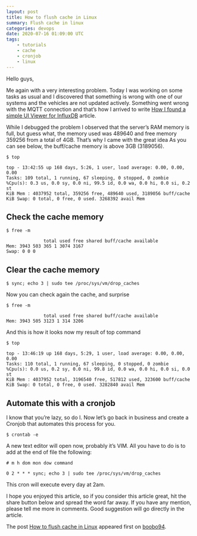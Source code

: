 ```yaml
---
layout: post
title: How to flush cache in Linux
summary: Flush cache in linux
categories: devops
date: 2020-07-16 01:09:00 UTC
tags: 
    - tutorials
    - cache
    - cronjob
    - linux
---
```


Hello guys,  
  
Me again with a very interesting problem. Today I was working on some tasks as usual and I discovered that something is wrong with one of our systems and the vehicles are not updated actively. Something went wrong with the MQTT connection and that’s how I arrived to write [How I found a simple UI Viewer for InfluxDB](https://boobo94.xyz/tips/ui-viewer-influxdb/(opens%20in%20a%20new%20tab)) article.

While I debugged the problem I observed that the server’s RAM memory is full, but guess what, the memory used was 489640 and free memory 359256 from a total of 4GB. That’s why I came with the great idea As you can see below, the buff/cache memory is above 3GB (3189056).

```
$ top

top - 13:42:55 up 168 days, 5:26, 1 user, load average: 0.00, 0.00, 0.00
Tasks: 109 total, 1 running, 67 sleeping, 0 stopped, 0 zombie
%Cpu(s): 0.3 us, 0.0 sy, 0.0 ni, 99.5 id, 0.0 wa, 0.0 hi, 0.0 si, 0.2 st
KiB Mem : 4037952 total, 359256 free, 489640 used, 3189056 buff/cache
KiB Swap: 0 total, 0 free, 0 used. 3268392 avail Mem 
```

## Check the cache memory

```
$ free -m

              total used free shared buff/cache available
Mem: 3943 503 365 1 3074 3167
Swap: 0 0 0
```

## Clear the cache memory

```
$ sync; echo 3 | sudo tee /proc/sys/vm/drop_caches
```

Now you can check again the cache, and surprise

```
$ free -m

              total used free shared buff/cache available
Mem: 3943 505 3123 1 314 3206
```

And this is how it looks now my result of top command

```
$ top

top - 13:46:19 up 168 days, 5:29, 1 user, load average: 0.00, 0.00, 0.00
Tasks: 110 total, 1 running, 67 sleeping, 0 stopped, 0 zombie
%Cpu(s): 0.0 us, 0.2 sy, 0.0 ni, 99.8 id, 0.0 wa, 0.0 hi, 0.0 si, 0.0 st
KiB Mem : 4037952 total, 3196540 free, 517812 used, 323600 buff/cache
KiB Swap: 0 total, 0 free, 0 used. 3282840 avail Mem 
```

## Automate this with a cronjob

I know that you’re lazy, so do I. Now let’s go back in business and create a Cronjob that automates this process for you.

```
$ crontab -e
```

A new text editor will open now, probably it’s VIM. All you have to do is to add at the end of file the following:

```
# m h dom mon dow command

0 2 * * * sync; echo 3 | sudo tee /proc/sys/vm/drop_caches
```

This cron will execute every day at 2am.

I hope you enjoyed this article, so if you consider this article great, hit the share button below and spread the word far away. If you have any mention, please tell me more in comments. Good suggestion will go directly in the article.

The post [How to flush cache in Linux](https://boobo94.xyz/tutorials/flush-cache-linux/) appeared first on [boobo94](https://boobo94.xyz).